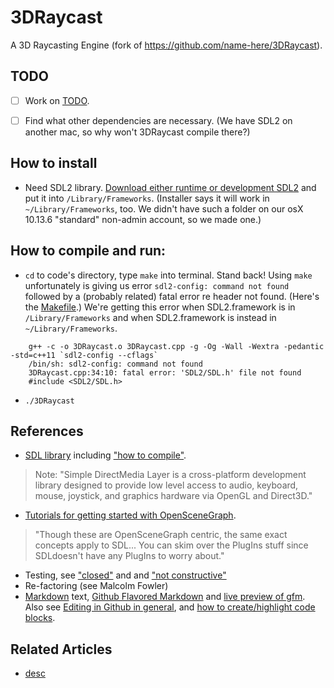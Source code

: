 # 3DRaycast
A 3D Raycasting Engine (fork of https://github.com/name-here/3DRaycast).

## TODO
*[ ] Work on [TODO](TODO.md).
*[ ] Find what other dependencies are necessary. (We have SDL2 on another mac, so why won't 3DRaycast compile there?)


## How to install
* Need SDL2 library. [Download either runtime or development SDL2](https://www.libsdl.org/download-2.0.php) and put it into `/Library/Frameworks`. (Installer says it will work in `~/Library/Frameworks`, too. We didn't have such a folder on our osX 10.13.6 "standard" non-admin account, so we made one.)


## How to compile and run:
* ```cd``` to code's directory, type ```make``` into terminal. Stand back!
 Using ```make``` unfortunately is giving us error ```sdl2-config: command not found``` followed by a (probably related) fatal error re header not found. (Here's the [Makefile](Makefile).) We're getting this error when SDL2.framework is in `/Library/Frameworks` and when SDL2.framework is instead in `~/Library/Frameworks`.
```
    g++ -c -o 3DRaycast.o 3DRaycast.cpp -g -Og -Wall -Wextra -pedantic -std=c++11 `sdl2-config --cflags`
    /bin/sh: sdl2-config: command not found
    3DRaycast.cpp:34:10: fatal error: 'SDL2/SDL.h' file not found
    #include <SDL2/SDL.h>
```
* ```./3DRaycast```


## References
* [SDL library](https://wiki.libsdl.org/) including ["how to compile"](https://wiki.libsdl.org/Installation). 
>Note: "Simple DirectMedia Layer is a cross-platform development library designed to provide low level access to audio, keyboard, mouse, joystick, and graphics hardware via OpenGL and Direct3D."
* [Tutorials for getting started with OpenSceneGraph](	http://www.openscenegraph.org/index.php/documentation/getting-started). 
>"Though these are OpenSceneGraph centric, the same exact concepts apply to	SDL... You can skim over the PlugIns stuff since SDLdoesn't have any PlugIns to worry about."
* Testing, see ["closed"](https://stackoverflow.com/questions/91384/unit-testing-for-c-code-tools-and-methodology) and and ["not constructive"](https://stackoverflow.com/questions/242926/comparison-of-c-unit-test-frameworks)
* Re-factoring (see Malcolm Fowler)
* [Markdown](https://daringfireball.net/projects/markdown/) text, 
[Github Flavored Markdown](github.github.com/gfm) 
and [live preview of gfm](jbt.github.io/markdown-editor).
Also see [Editing in Github in general](https://help.github.com/articles/about-writing-and-formatting-on-github/), 
and [how to create/highlight code blocks](https://help.github.com/articles/creating-and-highlighting-code-blocks/).


## Related Articles
* [desc](uri)
